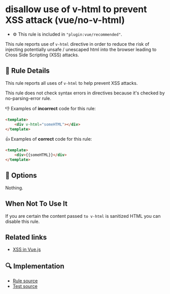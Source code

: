 # disallow use of v-html to prevent XSS attack (vue/no-v-html)

- :gear: This rule is included in `"plugin:vue/recommended"`.

This rule reports use of `v-html` directive in order to reduce the risk of injecting potentially unsafe / unescaped html into the browser leading to Cross Side Scripting (XSS) attacks.

## :book: Rule Details

This rule reports all uses of `v-html` to help prevent XSS attacks.

This rule does not check syntax errors in directives because it's checked by no-parsing-error rule.

:-1: Examples of **incorrect** code for this rule:

```html
<template>
    <div v-html="someHTML"></div>
</template>
```

:+1: Examples of **correct** code for this rule:

```html
<template>
    <div>{{someHTML}}</div>
</template>
```

## :wrench: Options

Nothing.

## When Not To Use It

If you are certain the content passed `to v-html` is sanitized HTML you can disable this rule.

## Related links

- [XSS in Vue.js](https://blog.sqreen.io/xss-in-vue-js/)

## :mag: Implementation

- [Rule source](https://github.com/vuejs/eslint-plugin-vue/blob/master/lib/rules/no-v-html.js)
- [Test source](https://github.com/vuejs/eslint-plugin-vue/blob/master/tests/lib/rules/no-v-html.js)
